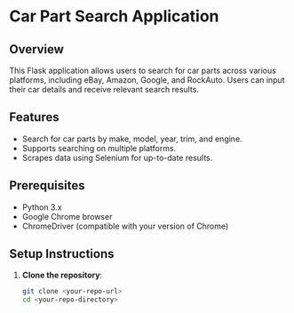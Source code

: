 # Car Part Search Application

## Overview
This Flask application allows users to search for car parts across various platforms, including eBay, Amazon, Google, and RockAuto. Users can input their car details and receive relevant search results.

## Features
- Search for car parts by make, model, year, trim, and engine.
- Supports searching on multiple platforms.
- Scrapes data using Selenium for up-to-date results.

## Prerequisites
- Python 3.x
- Google Chrome browser
- ChromeDriver (compatible with your version of Chrome)

## Setup Instructions

1. **Clone the repository**:
   ```bash
   git clone <your-repo-url>
   cd <your-repo-directory>
